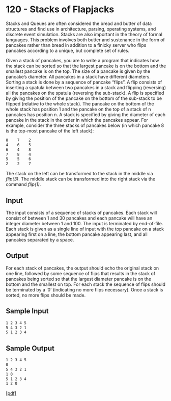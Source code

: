 # 120 - Stacks of Flapjacks

Stacks and Queues are often considered the bread and butter of data structures and find use in architecture,
parsing, operating systems, and discrete event simulation. Stacks are also important in the
theory of formal languages.
This problem involves both butter and sustenance in the form of pancakes rather than bread in
addition to a finicky server who flips pancakes according to a unique, but complete set of rules.

Given a stack of pancakes, you are to write a program that indicates how the stack can be sorted
so that the largest pancake is on the bottom and the smallest pancake is on the top. The size of a
pancake is given by the pancake’s diameter. All pancakes in a stack have different diameters.
Sorting a stack is done by a sequence of pancake “flips”. A flip consists of inserting a spatula
between two pancakes in a stack and flipping (reversing) all the pancakes on the spatula (reversing the
sub-stack). A flip is specified by giving the position of the pancake on the bottom of the sub-stack to
be flipped (relative to the whole stack). The pancake on the bottom of the whole stack has position 1
and the pancake on the top of a stack of n pancakes has position n.
A stack is specified by giving the diameter of each pancake in the stack in the order in which the
pancakes appear.
For example, consider the three stacks of pancakes below (in which pancake 8 is the top-most
pancake of the left stack):

```bash
8    7    2
4    6    5
6    4    8
7    8    4
5    5    6
2    2    7
```

The stack on the left can be transformed to the stack in the middle via *flip(3)*. The middle stack can
be transformed into the right stack via the command *flip(1)*.


## Input

The input consists of a sequence of stacks of pancakes. Each stack will consist of between 1 and 30
pancakes and each pancake will have an integer diameter between 1 and 100. The input is terminated
by end-of-file. Each stack is given as a single line of input with the top pancake on a stack appearing
first on a line, the bottom pancake appearing last, and all pancakes separated by a space.

## Output

For each stack of pancakes, the output should echo the original stack on one line, followed by some
sequence of flips that results in the stack of pancakes being sorted so that the largest diameter pancake
is on the bottom and the smallest on top. For each stack the sequence of flips should be terminated by
a ‘0’ (indicating no more flips necessary). Once a stack is sorted, no more flips should be made.


## Sample Input

```bash
1 2 3 4 5
5 4 3 2 1
5 1 2 3 4
```

## Sample Output

```bash
1 2 3 4 5
0
5 4 3 2 1
1 0
5 1 2 3 4
1 2 0
```

[\[pdf\]](https://uva.onlinejudge.org/external/1/120.pdf)
